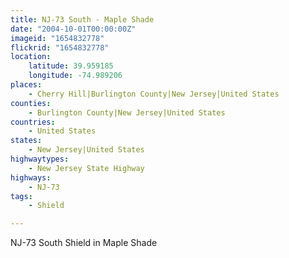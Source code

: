 ```yaml
---
title: NJ-73 South - Maple Shade
date: "2004-10-01T00:00:00Z"
imageid: "1654832778"
flickrid: "1654832778"
location:
    latitude: 39.959185
    longitude: -74.989206
places:
    - Cherry Hill|Burlington County|New Jersey|United States
counties:
    - Burlington County|New Jersey|United States
countries:
    - United States
states:
    - New Jersey|United States
highwaytypes:
    - New Jersey State Highway
highways:
    - NJ-73
tags:
    - Shield

---
```

NJ-73 South Shield in Maple Shade